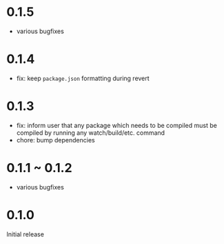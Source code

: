 # 0.1.5

- various bugfixes

# 0.1.4

- fix: keep `package.json` formatting during revert

# 0.1.3

- fix: inform user that any package which needs to be compiled must be compiled by running any watch/build/etc. command
- chore: bump dependencies

# 0.1.1 ~ 0.1.2

- various bugfixes

# 0.1.0

Initial release
